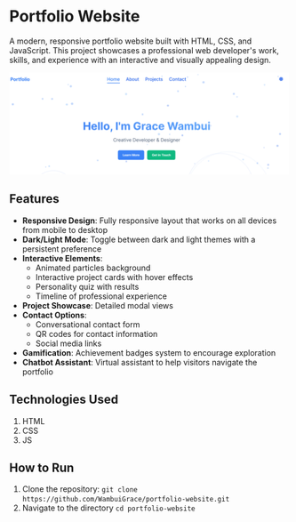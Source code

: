 
# Portfolio Website

A modern, responsive portfolio website built with HTML, CSS, and JavaScript. This project showcases a professional web developer's work, skills, and experience with an interactive and visually appealing design.

![alt text](images/projects/portfolio.png)

## Features

- **Responsive Design**: Fully responsive layout that works on all devices from mobile to desktop
- **Dark/Light Mode**: Toggle between dark and light themes with a persistent preference
- **Interactive Elements**: 
  - Animated particles background
  - Interactive project cards with hover effects
  - Personality quiz with results
  - Timeline of professional experience
- **Project Showcase**: Detailed modal views
- **Contact Options**: 
  - Conversational contact form
  - QR codes for contact information
  - Social media links
- **Gamification**: Achievement badges system to encourage exploration
- **Chatbot Assistant**: Virtual assistant to help visitors navigate the portfolio

## Technologies Used

1. HTML
2. CSS
3. JS

## How to Run

1. Clone the repository:
   ```git clone https://github.com/WambuiGrace/portfolio-website.git```
2. Navigate to the directory
    ```cd portfolio-website```
